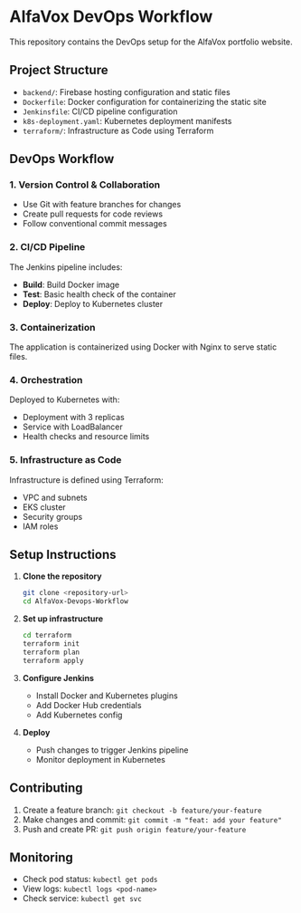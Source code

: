 # AlfaVox DevOps Workflow

This repository contains the DevOps setup for the AlfaVox portfolio website.

## Project Structure

- `backend/`: Firebase hosting configuration and static files
- `Dockerfile`: Docker configuration for containerizing the static site
- `Jenkinsfile`: CI/CD pipeline configuration
- `k8s-deployment.yaml`: Kubernetes deployment manifests
- `terraform/`: Infrastructure as Code using Terraform

## DevOps Workflow

### 1. Version Control & Collaboration

- Use Git with feature branches for changes
- Create pull requests for code reviews
- Follow conventional commit messages

### 2. CI/CD Pipeline

The Jenkins pipeline includes:
- **Build**: Build Docker image
- **Test**: Basic health check of the container
- **Deploy**: Deploy to Kubernetes cluster

### 3. Containerization

The application is containerized using Docker with Nginx to serve static files.

### 4. Orchestration

Deployed to Kubernetes with:
- Deployment with 3 replicas
- Service with LoadBalancer
- Health checks and resource limits

### 5. Infrastructure as Code

Infrastructure is defined using Terraform:
- VPC and subnets
- EKS cluster
- Security groups
- IAM roles

## Setup Instructions

1. **Clone the repository**
   ```bash
   git clone <repository-url>
   cd AlfaVox-Devops-Workflow
   ```

2. **Set up infrastructure**
   ```bash
   cd terraform
   terraform init
   terraform plan
   terraform apply
   ```

3. **Configure Jenkins**
   - Install Docker and Kubernetes plugins
   - Add Docker Hub credentials
   - Add Kubernetes config

4. **Deploy**
   - Push changes to trigger Jenkins pipeline
   - Monitor deployment in Kubernetes

## Contributing

1. Create a feature branch: `git checkout -b feature/your-feature`
2. Make changes and commit: `git commit -m "feat: add your feature"`
3. Push and create PR: `git push origin feature/your-feature`

## Monitoring

- Check pod status: `kubectl get pods`
- View logs: `kubectl logs <pod-name>`
- Check service: `kubectl get svc`
